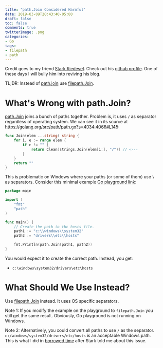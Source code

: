 ```yaml
---
title: "path.Join Considered Harmful"
date: 2019-03-09T20:43:40-05:00
draft: false
toc: false
comments: true
twitterImage: .png
categories:
- Go
tags:
- filepath
- path
---
```


Credit goes to my friend [Stark Riedesel](https://www.linkedin.com/in/stark-riedesel-4162b846). Check out his [github profile](https://github.com/starkriedesel/). One of these days I will bully him into reviving his blog.

TL;DR: Instead of [path.join](https://golang.org/pkg/path/#Join) use [filepath.Join](https://golang.org/pkg/path/filepath/).

<!--more-->

# What's Wrong with path.Join?
[path.Join][path.join] joins a bunch of paths together. Problem is, it uses `/` as separator regardless of operating system. We can see it in its source at https://golang.org/src/path/path.go?s=4034:4066#L145:

``` go
func Join(elem ...string) string {
	for i, e := range elem {
		if e != "" {
			return Clean(strings.Join(elem[i:], "/")) // <---
		}
	}
	return ""
}
```

This is problematic on Windows where your paths (or some of them) use `\` as separators. Consider this minimal example [Go playground link][playground1]:

``` go
package main

import (
	"fmt"
	"path"
)

func main() {
	// Create the path to the hosts file.
	path1 := "c:\\windows\\system32"
	path2 := "drivers\\etc\\hosts"

	fmt.Println(path.Join(path1, path2))
}
```

You would expect it to create the correct path. Instead, you get:

* `c:\windows\system32/drivers\etc\hosts`

# What Should We Use Instead?
Use [filepath.Join][filepath.join] instead. It uses OS specific separators.

Note 1: If you modify the example on the playground to `filepath.Join` you still get the same result. Obviously, Go playground is not running on Windows.

Note 2: Alternatively, you could convert all paths to use `/` as the separator. `c:/windows/system32/drivers/etc/hosts` is an acceptable Windows path. This is what I did in [borrowed time][bt-commit] after Stark told me about this issue.


<!-- Links -->
[path.join]: https://golang.org/pkg/path/#Join
[playground1]: https://play.golang.org/p/TcVY--mt8L9
[filepath.join]: https://golang.org/pkg/path/filepath/#Join
[bt-commit]: https://github.com/parsiya/borrowedtime/commit/e35b32d891bb160e8b03903de5ebdfd3f2db083b